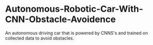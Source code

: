 # Autonomous-Robotic-Car-With-CNN-Obstacle-Avoidence
An autonomous driving car that is powered by CNNS's and trained on collected data to avoid obstacles.
